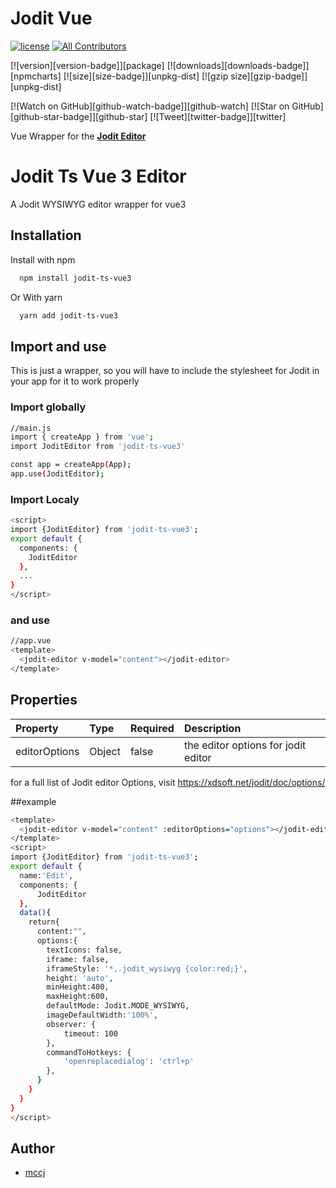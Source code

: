 # Jodit Vue

[![license](https://img.shields.io/github/license/mashape/apistatus.svg?style=flat-square)](https://github.com/WendellAdriel/jodit-vue/blob/master/LICENSE)
[![All Contributors](https://img.shields.io/badge/all_contributors-7-orange.svg?style=flat-square)](#contributors-)

[![version][version-badge]][package]
[![downloads][downloads-badge]][npmcharts]
[![size][size-badge]][unpkg-dist] [![gzip size][gzip-badge]][unpkg-dist]

[![Watch on GitHub][github-watch-badge]][github-watch]
[![Star on GitHub][github-star-badge]][github-star]
[![Tweet][twitter-badge]][twitter]

Vue Wrapper for the **[Jodit Editor](https://github.com/xdan/jodit)**





# Jodit Ts Vue 3 Editor
A Jodit WYSIWYG editor wrapper for vue3


## Installation

Install with npm

```bash
  npm install jodit-ts-vue3
```
Or With yarn

```bash
  yarn add jodit-ts-vue3
```

## Import and use
This is just a wrapper, so you will have to include the stylesheet for Jodit in your app for it to work properly

### Import globally
```bash
//main.js
import { createApp } from 'vue';
import JoditEditor from 'jodit-ts-vue3'

const app = createApp(App);
app.use(JoditEditor);
```
### Import Localy
```bash
<script>
import {JoditEditor} from 'jodit-ts-vue3';
export default {
  components: {
    JoditEditor
  },
  ...
}
</script>
```

### and use
```bash
//app.vue
<template>
  <jodit-editor v-model="content"></jodit-editor>
</template>

```
## Properties

| Property  | Type     | Required | Description       |
| :-------- | :------- | :----    | :------------------------- |
| editorOptions | Object | false    | the editor options for jodit editor  |

for a full list of Jodit editor Options, visit https://xdsoft.net/jodit/doc/options/

##example

```bash
<template>
  <jodit-editor v-model="content" :editorOptions="options"></jodit-editor>
</template>
<script>
import {JoditEditor} from 'jodit-ts-vue3';
export default {
  name:'Edit',
  components: {
      JoditEditor
  },
  data(){
    return{
      content:"",
      options:{
        textIcons: false,
        iframe: false,
        iframeStyle: '*,.jodit_wysiwyg {color:red;}',
        height: 'auto',
        minHeight:400,
        maxHeight:600,
        defaultMode: Jodit.MODE_WYSIWYG,
        imageDefaultWidth:'100%',
        observer: {
            timeout: 100
        },
        commandToHotkeys: {
            'openreplacedialog': 'ctrl+p'
        },
      }
    }
  }
}
</script>
```


## Author

- [mccj](https://github.com/mccj)

